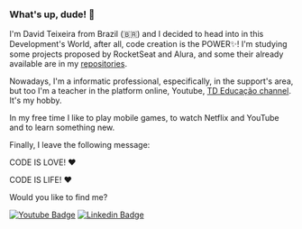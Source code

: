 ### What's up, dude! 🖖

I'm David Teixeira from Brazil (🇧🇷) and I decided to head into in this Development's World, after all, code creation is the POWER✨! I'm studying some projects proposed by RocketSeat and Alura, and some their already available are in my [repositories](https://github.com/DavidTeixeira92?tab=repositories).

Nowadays, I'm a informatic professional, especifically, in the support's area, but too I'm a teacher in the platform online, Youtube, [TD Educação channel](https://juntossomosmais.com.br). It's my hobby.

In my free time I like to play mobile games, to watch Netflix and YouTube and to learn something new.

Finally, I leave the following message:

CODE IS LOVE! ❤️

CODE IS LIFE! ❤️

Would you like to find me?

[![Youtube Badge](https://img.shields.io/badge/-Youtube-FF0000?style=flat-square&labelColor=FF0000&logo=youtube&logoColor=white&link=https://youtube.com/c/TioDavidEducação)](https://youtube.com/c/TioDavidEducação)
[![Linkedin Badge](https://img.shields.io/badge/-LinkedIn-blue?style=flat-square&logo=Linkedin&logoColor=white&link=https://www.linkedin.com/in/david-teixeira-de-masin-a58193167/)](https://www.linkedin.com/in/david-teixeira-de-masin-a58193167/)





<!--
**DavidTeixeira92/DavidTeixeira92** is a ✨ _special_ ✨ repository because its `README.md` (this file) appears on your GitHub profile.

Here are some ideas to get you started:

- 🔭 I’m currently working on ...
- 🌱 I’m currently learning ...
- 👯 I’m looking to collaborate on ...
- 🤔 I’m looking for help with ...
- 💬 Ask me about ...
- 📫 How to reach me: ...
- 😄 Pronouns: ...
- ⚡ Fun fact: ...
-->
